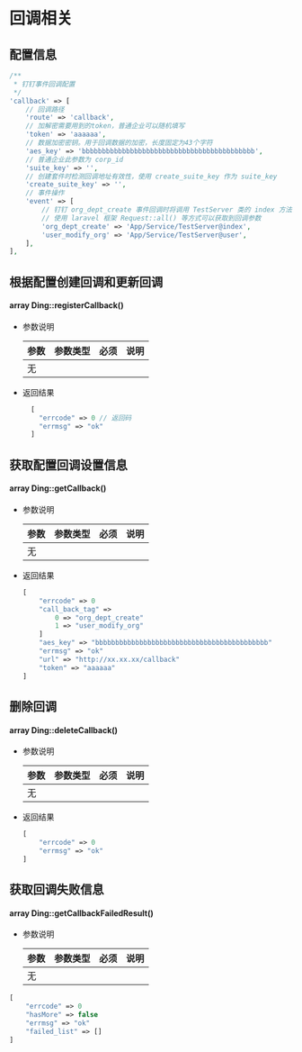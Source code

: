 # 回调相关

## 配置信息
```php
/**
 * 钉钉事件回调配置
 */
'callback' => [
    // 回调路径
    'route' => 'callback',
    // 加解密需要用到的token，普通企业可以随机填写
    'token' => 'aaaaaa',
    // 数据加密密钥。用于回调数据的加密，长度固定为43个字符
    'aes_key' => 'bbbbbbbbbbbbbbbbbbbbbbbbbbbbbbbbbbbbbbbbbbb',
    // 普通企业此参数为 corp_id
    'suite_key' => '',
    // 创建套件时检测回调地址有效性，使用 create_suite_key 作为 suite_key
    'create_suite_key' => '',
    // 事件操作
    'event' => [
        // 钉钉 org_dept_create 事件回调时将调用 TestServer 类的 index 方法
        // 使用 laravel 框架 Request::all() 等方式可以获取到回调参数
        'org_dept_create' => 'App/Service/TestServer@index',
        'user_modify_org' => 'App/Service/TestServer@user',
    ],
],
```

## 根据配置创建回调和更新回调

#### array Ding::registerCallback()

- 参数说明

    参数 |	参数类型 |	必须 |	说明
    --- | --- | --- | ---
    无 | | |
    
- 返回结果
    ```php
      [
        "errcode" => 0 // 返回码
        "errmsg" => "ok" 
      ]
    ```
    
## 获取配置回调设置信息

#### array Ding::getCallback()
- 参数说明

    参数 |	参数类型 |	必须 |	说明
    --- | --- | --- | ---
    无 | | |
    
- 返回结果
    ```php
    [
        "errcode" => 0
        "call_back_tag" =>
            0 => "org_dept_create"
            1 => "user_modify_org"
        ]
        "aes_key" => "bbbbbbbbbbbbbbbbbbbbbbbbbbbbbbbbbbbbbbbbbbb"
        "errmsg" => "ok"
        "url" => "http://xx.xx.xx/callback"
        "token" => "aaaaaa"
    ]
    ```
    
## 删除回调

#### array Ding::deleteCallback()
- 参数说明

    参数 |	参数类型 |	必须 |	说明
    --- | --- | --- | ---
    无 | | |
    
- 返回结果
    ```php
    [
        "errcode" => 0
        "errmsg" => "ok"
    ]
    ```
    
## 获取回调失败信息
#### array Ding::getCallbackFailedResult()

- 参数说明

    参数 |	参数类型 |	必须 |	说明
    --- | --- | --- | ---
    无 | | |
    

```php
[
    "errcode" => 0
    "hasMore" => false
    "errmsg" => "ok"
    "failed_list" => []
]
```

